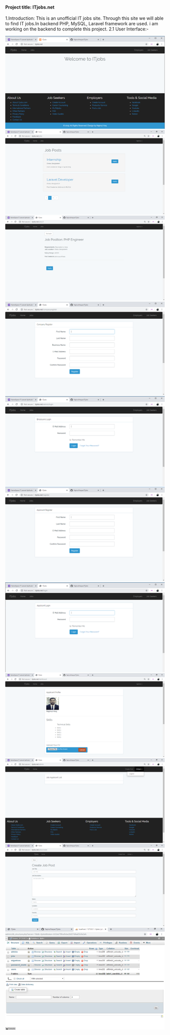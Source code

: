 #### Project title: ITjobs.net 

1.Introduction:
  This is an unofficial IT jobs site. Through this site we will able to find IT jobs.In backend PHP, MySQL, Laravel framework are used. i am working on the backend to complete this project.
2.1 User Interface:-
 
  <img src="homepage.PNG"/> 
  
  <img src="jobview2.PNG"/> 
  
  <img src="detailsjobview.PNG"/> 

  <img src="companyregisterview.PNG"/> 

  <img src="companyloginview.PNG"/>

  <img src="applicantregisterview.PNG"/>

  <img src="applicantloginview.PNG"/>

  <img src="applicantprofileview.PNG"/> 

  <img src="companydashboardview2.PNG"/>

  <img src="companycreatepostview.PNG"/> 

  <img src="databasetable.PNG"/> 
